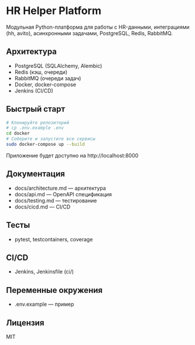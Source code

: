# HR Helper Platform

Модульная Python-платформа для работы с HR-данными, интеграциями (hh, avito), асинхронными задачами, PostgreSQL, Redis, RabbitMQ.

## Архитектура
- PostgreSQL (SQLAlchemy, Alembic)
- Redis (кэш, очереди)
- RabbitMQ (очереди задач)
- Docker, docker-compose
- Jenkins (CI/CD)

## Быстрый старт

```bash
# Клонируйте репозиторий
# cp .env.example .env
cd docker
# Соберите и запустите все сервисы
sudo docker-compose up --build
```

Приложение будет доступно на http://localhost:8000

## Документация
- docs/architecture.md — архитектура
- docs/api.md — OpenAPI спецификация
- docs/testing.md — тестирование
- docs/cicd.md — CI/CD

## Тесты
- pytest, testcontainers, coverage

## CI/CD
- Jenkins, Jenkinsfile (ci/)

## Переменные окружения
- .env.example — пример

## Лицензия
MIT 